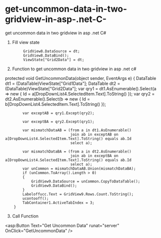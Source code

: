 # get-uncommon-data-in-two-gridview-in-asp-.net-C-
get uncommon data in two gridview in asp .net C#


1. Fill view state

            GridView8.DataSource = dt;
            GridView8.DataBind();
            ViewState["Grid2Data"] = dt;
2. Function to get uncommon data in two gridview in asp .net c#


 protected void GetUncommonData(object sender, EventArgs e)
        {
            DataTable dt1 = (DataTable)ViewState["Grid1Data"];
            DataTable dt2 = (DataTable)ViewState["Grid2Data"];
            var qry1 = dt1.AsEnumerable().Select(a => new { Id = a[DropDownList4.SelectedItem.Text].ToString() });
            var qry2 = dt2.AsEnumerable().Select(b => new { Id = b[DropDownList4.SelectedItem.Text].ToString() });

            var exceptAB = qry1.Except(qry2);

            var exceptBA = qry2.Except(qry1);

            var mismatchDataAB = (from a in dt1.AsEnumerable()
                                  join ab in exceptAB on a[DropDownList4.SelectedItem.Text].ToString() equals ab.Id
                                  select a);

            var mismatchDataBA = (from a in dt2.AsEnumerable()
                                  join ab in exceptBA on a[DropDownList4.SelectedItem.Text].ToString() equals ab.Id
                                  select a);
            var unCommon = mismatchDataAB.Union(mismatchDataBA);
            if (unCommon.ToArray().Length > 0)
            {
                GridView9.DataSource = unCommon.CopyToDataTable();
                GridView9.DataBind();
            }
            Labeloffucc.Text = GridView9.Rows.Count.ToString();
            ucontooff();
            TabContainer1.ActiveTabIndex = 3;
        }

3. Call Function

<asp:Button Text="Get Uncommon Data" runat="server" OnClick="GetUncommonData" />
